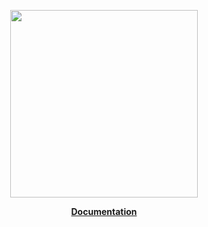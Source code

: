 <p align="center"><a href="https://corets.github.io"><img src="https://corets.github.io/public/logo-github-readme.svg" width="300"/></a></p>

<p align="center"><b><a href="https://__GITHUB_ORGANISATION__.github.io/__GITHUB_ORGANISATION__/__GITHUB_REPOSITORY_NAME__">Documentation</a></b><br/><br/><br/></p>
